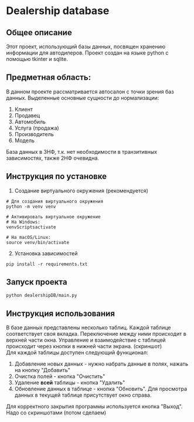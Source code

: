 # Dealership database
## Общее описание
Этот проект, использующий базы данных, посвящен хранению информации для автодилеров. Проект создан на языке python с помощью tkinter и sqlite.

## Предметная область:
В данном проекте рассматривается автосалон с точки зрения баз данных.
Выделенные основные сущности до нормализации:
1.	Клиент
2.	Продавец
3.	Автомобиль
4.	Услуга (продажа)
5.	Производитель
6.	Модель

База данных в 3НФ, т.к. нет необходимости в транзитивных зависимостях, также 2НФ очевидна.

## Инструкция по установке
1. Создание виртуального окружения (рекомендуется)
```
# Для создания виртуального окружения
python -m venv venv

# Активировать виртуальное окружение
# На Windows:
venvScriptsactivate

# На macOS/Linux:
source venv/bin/activate
```
2. Установка зависимостей
```
pip install -r requirements.txt
```
## Запуск проекта
```
python dealershipDB/main.py
```
## Инструкция использования
В базе данных представлены несколько таблиц. Каждой таблице соответствует своя вкладка. 
Переключение между ними происходит в верхней части окна. Управление и взаимодействие с таблицей происходит через кнопки в нижней части экрана. (скриншот) \
Для каждой таблицы доступен следующий функционал:
1. Добавление новых данных - нужно набрать данные в полях, нажать на кнопку "Добавить"
2. Очистка полей - кнопка "Очистить"
3. Удаление __всей__ таблицы - кнопка "Удалить"
4. Обновление данных в таблице - кнопка "Обновить". Для просмотра данных в текущей таблице присутствует окно справа.

Для корректного закрытия программы используется кнопка "Выход".
Надо со скриншотами (потом сделаем)
